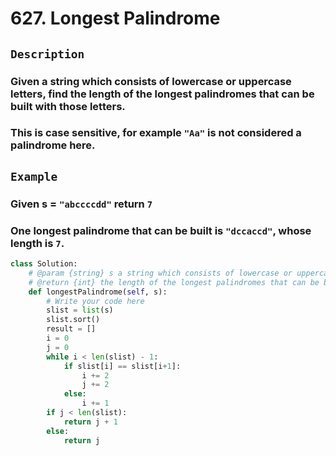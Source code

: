 # 627. Longest Palindrome
## `Description`
### Given a string which consists of lowercase or uppercase letters, find the length of the longest palindromes that can be built with those letters.
### This is case sensitive, for example `"Aa"` is not considered a palindrome here.
## `Example`
### Given s = `"abccccdd"` return `7`
### One longest palindrome that can be built is `"dccaccd"`, whose length is `7`.
```python
class Solution:
    # @param {string} s a string which consists of lowercase or uppercase letters
    # @return {int} the length of the longest palindromes that can be built
    def longestPalindrome(self, s):
        # Write your code here
        slist = list(s)
        slist.sort()
        result = []
        i = 0
        j = 0
        while i < len(slist) - 1:
            if slist[i] == slist[i+1]:
                i += 2
                j += 2
            else:
                i += 1
        if j < len(slist):
            return j + 1
        else:
            return j
```
